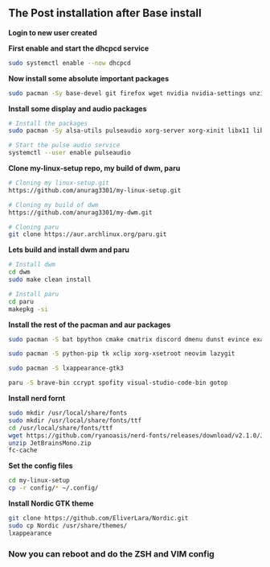 ## The Post installation after Base install
**Login to new user created**

**First enable and start the dhcpcd service**
```sh
sudo systemctl enable --now dhcpcd
```
**Now install some absolute important packages**
```sh
sudo pacman -Sy base-devel git firefox wget nvidia nvidia-settings unzip
```
**Install some display and audio packages**
```sh
# Install the packages
sudo pacman -Sy alsa-utils pulseaudio xorg-server xorg-xinit libx11 libxinerama libxft webkit2gtk

# Start the pulse audio service
systemctl --user enable pulseaudio
```
**Clone my-linux-setup repo, my build of dwm, paru**
```sh
# Cloning my linux-setup.git
https://github.com/anurag3301/my-linux-setup.git

# Cloning my build of dwm
https://github.com/anurag3301/my-dwm.git

# Cloning paru
git clone https://aur.archlinux.org/paru.git
```
**Lets build and install dwm and paru**
```sh
# Install dwm
cd dwm
sudo make clean install

# Install paru
cd paru
makepkg -si
```
**Install the rest of the pacman and aur packages**
```sh
sudo pacman -S bat bpython cmake cmatrix discord dmenu dunst evince exa ffmpeg figlet firefox gcc gimp grep htop imagemagick kitty lolcat maim neofetch nitrogen npm nvtop obs-studio picom playerctl ranger telegram-desktop v4l-utils vlc openssh noto-fonts-emoji python-pillow gnome-boxes spice-vagent

sudo pacman -S python-pip tk xclip xorg-xsetroot neovim lazygit

sudo pacman -S lxappearance-gtk3

paru -S brave-bin ccrypt spofity visual-studio-code-bin gotop 
```

**Install nerd fornt**
```sh
sudo mkdir /usr/local/share/fonts
sudo mkdir /usr/local/share/fonts/ttf
cd /usr/local/share/fonts/ttf
wget https://github.com/ryanoasis/nerd-fonts/releases/download/v2.1.0/JetBrainsMono.zip
unzip JetBrainsMono.zip
fc-cache
```

**Set the config files**
```sh
cd my-linux-setup
cp -r config/* ~/.config/
```

**Install Nordic GTK theme**
```sh
git clone https://github.com/EliverLara/Nordic.git
sudo cp Nordic /usr/share/themes/
lxappearance
```

### Now you can reboot and do the ZSH and VIM config
